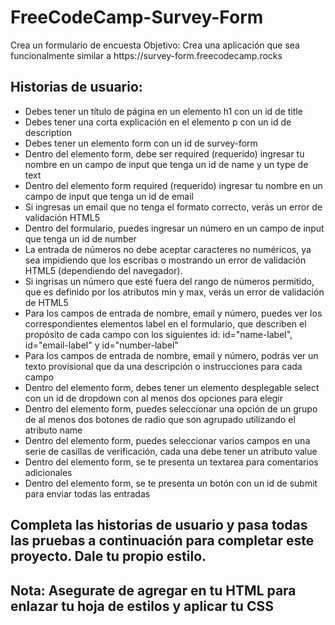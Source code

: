 <h1 aling="center"> FreeCodeCamp-Survey-Form </h1>
Crea un formulario de encuesta
Objetivo: Crea una aplicación que sea funcionalmente similar a https://survey-form.freecodecamp.rocks </h1>

<h2 aling="center"> Historias de usuario: </h2>

<ul>
<li>Debes tener un título de página en un elemento h1 con un id de title</li>
<li>Debes tener una corta explicación en el elemento p con un id de description</li>
<li>Debes tener un elemento form con un id de survey-form</li>
<li>Dentro del elemento form, debe ser required (requerido) ingresar tu nombre en un campo de input que tenga un id de name y un type de text</li>
<li>Dentro del elemento form required (requerido) ingresar tu nombre en un campo de input que tenga un id de email</li>
<li>Si ingresas un email que no tenga el formato correcto, verás un error de validación HTML5</li>
<li>Dentro del formulario, puedes ingresar un número en un campo de input que tenga un id de number</li>
<li>La entrada de números no debe aceptar caracteres no numéricos, ya sea impidiendo que los escribas o mostrando un error de validación HTML5 (dependiendo del navegador).</li>
<li>Si ingrisas un número que esté fuera del rango de números permitido, que es definido por los atributos min y max, verás un error de validación de HTML5</li>
<li>Para los campos de entrada de nombre, email y número, puedes ver los correspondientes elementos label en el formulario, que describen el propósito de cada campo con los siguientes id: id="name-label", id="email-label" y id="number-label"</li>
<li>Para los campos de entrada de nombre, email y número, podrás ver un texto provisional que da una descripción o instrucciones para cada campo</li>
<li>Dentro del elemento form, debes tener un elemento desplegable select con un id de dropdown con al menos dos opciones para elegir</li>
<li>Dentro del elemento form, puedes seleccionar una opción de un grupo de al menos dos botones de radio que son agrupado utilizando el atributo name</li>
<li>Dentro del elemento form, puedes seleccionar varios campos en una serie de casillas de verificación, cada una debe tener un atributo value</li>
<li>Dentro del elemento form, se te presenta un textarea para comentarios adicionales</li>
<li>Dentro del elemento form, se te presenta un botón con un id de submit para enviar todas las entradas</li>
</ul>

<h2 aling="center" >Completa las historias de usuario y pasa todas las pruebas a continuación para completar este proyecto. Dale tu propio estilo.</h2>

<h2> Nota: Asegurate de agregar <link rel="stylesheet" href="styles.css"> en tu HTML para enlazar tu hoja de estilos y aplicar tu CSS </h2>


